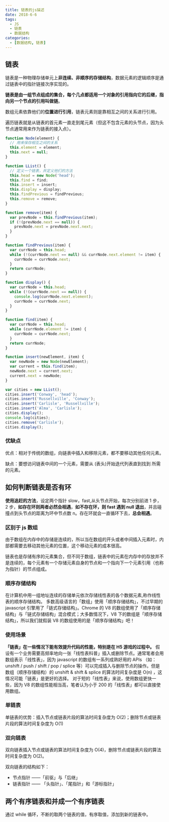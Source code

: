 ```yaml
---
title: 链表的js描述
date: 2018-6-6
tags:
  - JS
  - 链表
  - 数据结构
categories:
  - [数据结构, 链表]
---
```


## 链表

链表是一种物理存储单元上**非连续、非顺序的存储结构**，数据元素的逻辑顺序是通过链表中的指针链接次序实现的。

**链表是由一组节点组成的集合，每个几点都适用一个对象的引用指向它的后继，指向另一个节点的引用叫做链**。

数组元素依靠他们的**位置进行引用**，链表元素则是靠相互之间的关系进行引用。

遍历链表就是从链表的首元素一直走到尾元素（但这不包含元素的头节点，因为头节点通常用来作为链表的接入点）。

```js
function Node(element) {
  // 用来保存相互之间的关系
  this.element = element;
  this.next = null;
}

function LList() {
  // 定义一个链表，并定义他们的方法
  this.head = new Node('head');
  this.find = find;
  this.insert = insert;
  this.display = display;
  this.findPrevious = findPrevious;
  this.remove = remove;
}

function remove(item) {
  var prevNode = this.findPrevious(item);
  if (!(prevNode.next == null)) {
    prevNode.next = prevNode.next.next;
  }
}

function findPrevious(item) {
  var currNode = this.head;
  while (!(currNode.next == null) && currNode.next.element != item) {
    currNode = currNode.next;
  }
  return currNode;
}

function display() {
  var currNode = this.head;
  while (!(currNode.next == null)) {
    console.log(currNode.next.element);
    currNode = currNode.next;
  }
}

function find(item) {
  var currNode = this.head;
  while (currNode.element != item) {
    currNode = currNode.next;
  }
  return currNode;
}

function insert(newElement, item) {
  var newNode = new Node(newElement);
  var current = this.find(item);
  newNode.next = current.next;
  current.next = newNode;
}

var cities = new LList();
cities.insert('Conway', 'head');
cities.insert('Russellville', 'Conway');
cities.insert('Carlisle', 'Russellville');
cities.insert('Alma', 'Carlisle');
cities.display();
console.log(cities);
cities.remove('Carlisle');
cities.display();
```

### 优缺点

优点：相对于传统的数组，向链表中插入和移除元素，都不要移动其他任何元素。

缺点：要想访问链表中间的一个元素，需要从 (表头)开始迭代列表直到找到 所需的元素。

## 如何判断链表是否有环

**使用追赶的方法**，设定两个指针 slow，fast,从头节点开始，每次分别前进 1 步，2 步，**如存在环则两者必然会相遇**，**如不存在环，则 fast 遇到 null 退出**，并且碰撞点到头节点的距离为环中节点数 n。存在环就会一直循环下去，**总会相遇**。

### 区别于 js 数组

由于数组在内存中的存储是连续的，所以当在数组的开头或者中间插入元素时，内部都需要去移动其他元素的位置，这个移动元素的成本很高。

链表也是存储有序的元素集合，但不同于数组，链表中的元素在内存中的存放并不是连续的，每个元素有一个存储元素自身的节点和一个指向下一个元素引用（也称为指针）的节点组成。

### 顺序存储结构

在计算机中用一组地址连续的存储单元依次存储线性表的各个数据元素,称作线性表的顺序存储结构。
多数高级语言的「数组」使用「顺序存储结构」，不过早期的 javascript 引擎用了「链式存储结构」。Chrome 的 V8 的数组使用了「顺序存储结构」与「链式存储结构」混合模式；大多数情况下，V8 下的数组是「顺序存储结构」，所以我们就假装 V8 的数组使用的是「顺序存储结构」吧！

### 使用场景

**「链表」在一些情况下能有效提升代码的性能，特别是在 H5 游戏的过程中。**
假设有一个业务需要高频率地向一张「线性表科普」插入或删除节点。通常笔者会用数组表示「线性表」，因为 javascript 的数组有一系列成熟好用的 APIs （如：unshift / push / shift / pop / splice 等）可以完成插入与删除节点的操作。但是数组（顺序存储结构）的 unshift & shift & splice 的算法时间复杂度是 O(n) ，这情况可能「链表」是更好的选择。
对于短的「线性表」来说，使用数组更快一些，因为 V8 的数组性能相当高，笔者认为小于 200 的「线性表」都可以直接使用数组。

### 单链表

单链表的优势：插入节点或链表片段的算法时间复杂度为 O(2)；删除节点或链表片段的算法时间复杂度为 O(1)

### 双向链表

双向链表插入节点或链表的算法时间复杂度为 O(4)，删除节点或链表片段的算法时间复杂度为 O(2)。

双向链表的结构如下：

- 节点指针 ——「前驱」与「后继」
- 链表指针 —— 「头指针」、「尾指针」和「游标指针」

## 两个有序链表和并成一个有序链表

通过 while 循环，不断的取两个链表的值，有序取值，添加到新的链表中。
